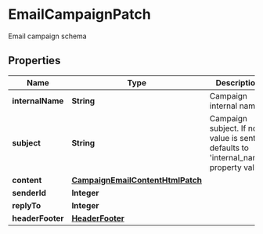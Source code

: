 

# EmailCampaignPatch

Email campaign schema
## Properties

Name | Type | Description | Notes
------------ | ------------- | ------------- | -------------
**internalName** | **String** | Campaign internal name |  [optional]
**subject** | **String** | Campaign subject. If no value is sent, defaults to &#39;internal_name&#39; property value |  [optional]
**content** | [**CampaignEmailContentHtmlPatch**](CampaignEmailContentHtmlPatch.md) |  |  [optional]
**senderId** | **Integer** |  |  [optional]
**replyTo** | **Integer** |  |  [optional]
**headerFooter** | [**HeaderFooter**](HeaderFooter.md) |  |  [optional]



